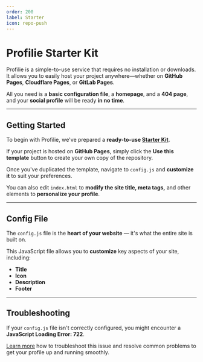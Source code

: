 ```yaml
---
order: 200
label: Starter
icon: repo-push
---
```


# Profilie Starter Kit

Profilie is a simple-to-use service that requires no installation or downloads. 
It allows you to easily host your project anywhere—whether on **GitHub Pages**, **Cloudflare Pages**, or **GitLab Pages**.

All you need is a **basic configuration file**, a **homepage**, and a **404 page**, and your **social profile** will be ready **in no time**.

---

## **Getting Started**

To begin with Profilie, we've prepared a **ready-to-use [Starter Kit](https://github.com/profilie/starter)**.

If your project is hosted on **GitHub Pages**, simply click the **Use this template** button to create your own copy of the repository.  

Once you've duplicated the template, navigate to `config.js` and **customize it** to suit your preferences.  

You can also edit `index.html` to **modify the site title, meta tags,** and other elements to **personalize your profile**.

---

## **Config File**

The `config.js` file is the **heart of your website** — it's what the entire site is built on.  

This JavaScript file allows you to **customize** key aspects of your site, including:

- **Title**
- **Icon**
- **Description**
- **Footer**

---

## **Troubleshooting**

If your `config.js` file isn't correctly configured, you might encounter a **JavaScript Loading Error: 722**.  

[Learn more](https://profilie.github.io/docs/guides/troubleshooting) how to troubleshoot this issue and resolve common problems to get your profile up and running smoothly.

